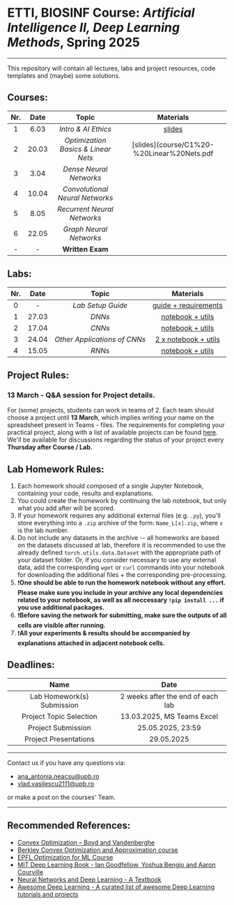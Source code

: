 # ETTI, BIOSINF Course: *Artificial Intelligence II, Deep Learning Methods*, Spring 2025
___

This repository will contain all lectures, labs and project resources, code templates and (maybe) some solutions.

## Courses:

| **Nr.** | **Date** |       **Topic**       | **Materials** |
|:-------:|:--------:|:---------------------:|:-------------:|
|    1    |   6.03  |  _Intro & AI Ethics_  |  [slides](course/C1%20-%20Ethics.pdf)  |
|    2    |  20.03  | _Optimization Basics & Linear Nets_ | [slides](course/C1%20-%20Linear%20Nets.pdf   |
|    3    |  3.04   | _Dense Neural Networks_ |   |
|    4    |  10.04   | _Convolutional Neural Networks_|        |
|    5    |   8.05  |_Recurrent Neural Networks_|         |
|    6    |  22.05  |_Graph Neural Networks_ |               |
|    -    |   -    |    **Written Exam**    |      |

## Labs:

| **Nr.** | **Date** |        **Topic**        | **Materials** |
|:-------:|:--------:|:-----------------------:|:-------------:|
|    0    |    -     |     _Lab Setup Guide_   |   [guide + requirements](https://github.com/Vladimirescu/BIOSINF_IA2/tree/main/lab_setup) |
|    1    |   27.03  |           _DNNs_        |   [notebook + utils](https://github.com/Vladimirescu/BIOSINF_IA2/tree/main/L1)            |
|    2    |   17.04   |           _CNNs_      |   [notebook + utils](https://github.com/Vladimirescu/BIOSINF_IA2/tree/main/L2)            |
|    3    |   24.04  | _Other Applications of CNNs_  |   [2 x notebook + utils](https://github.com/Vladimirescu/BIOSINF_IA2/tree/main/L3)           |
|    4    |   15.05  |         _RNNs_          |       [notebook + utils](https://github.com/Vladimirescu/BIOSINF_IA2/tree/main/L4)        |

## Project Rules:
### 13 March - Q&A session for Project details.
For (some) projects, students can work in teams of 2. Each team should choose a project until **13 March**, which implies writing your name on the spreadsheet present in Teams - files.
The requirements for completing your practical project, along with a list of available projects can be found [here](Project_IA2.pdf). 
We'll be available for discussions regarding the status of your project every **Thursday after Course / Lab.**

## Lab Homework Rules:

1. Each homework should composed of a single Jupyter Notebook, containing your code, results and explanations.
2. You could create the homework by continuing the lab notebook, but only what you add after will be scored.
3. If your homework requires any additional external files (e.g. `.py`), you'll store everything into a `.zip` archive of the form:
`Name_L[x].zip`, where `x` is the lab number.
4. Do not include any datasets in the archive -- all homeworks are based on the datasets discussed at lab, therefore it is
recommended to use the already defined `torch.utils.data.Dataset` with the appropriate path of your dataset folder. Or, if you consider necessary to use any external data, add the corresponding `wget` or `curl` commands into your notebook for downloading the additional files $+$ the corresponding pre-processing.
5. ❗**One should be able to run the homework notebook without any effort. Please make sure you include in your archive any 
local dependencies related to your notebook, as well as all neccessary ```!pip install ...``` if you use
additional packages.**
6. ❗**Before saving the network for submitting, make sure the outputs of all cells are visible after running.**
7. ❗**All your experiments & results should be accompanied by explanations attached in adjacent notebook cells.**

## Deadlines:

| **Name** | **Date** |
|:-------:|:--------:|
|  Lab Homework(s) Submission  |  2 weeks after the end of each lab  |
| Project Topic Selection | 13.03.2025, MS Teams Excel | 
|  Project Submission  |  25.05.2025, 23:59  |
|  Project Presentations  |  29.05.2025  |
___

Contact us if you have any questions via:
- [ana_antonia.neacsu@upb.ro](mailto:ana_antonia.neacsu@upb.ro)
- [vlad.vasilescu2111@upb.ro](mailto:vlad.vasilescu2111@upb.ro)

or make a post on the courses' Team.

___

## Recommended References:
- [Convex Optimization – Boyd and Vandenberghe](https://stanford.edu/~boyd/cvxbook/)
- [Berkley Convex Optimization and Approximation course](https://ee227c.github.io)
- [EPFL Optimization for ML Course](https://github.com/epfml/OptML_course)
- [MIT Deep Learning Book - Ian Goodfellow, Yoshua Bengio and Aaron Courville](https://github.com/janishar/mit-deep-learning-book-pdf)
- [Neural Networks and Deep Learning - A Textbook](https://www.charuaggarwal.net/neural.htm)
- [Awesome Deep Learning - A curated list of awesome Deep Learning tutorials and projects](https://github.com/ChristosChristofidis/awesome-deep-learning)
